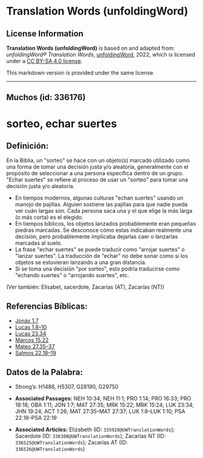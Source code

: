 # Translation Words (unfoldingWord)

## License Information

**Translation Words (unfoldingWord)** is based on and adapted from: _unfoldingWord® Translation Words_, [unfoldingWord](https://unfoldingword.org/utw), 2022, which is licensed under a [CC BY-SA 4.0 license](https://creativecommons.org/licenses/by-sa/4.0/legalcode.en).

This markdown version is provided under the same license.



--------------------------------

## Muchos (id: 336176)

sorteo, echar suertes
=====================

Definición:
-----------

En la Biblia, un "sorteo" se hace con un objeto(s) marcado utilizado como una forma de tomar una decisión justa y/o aleatoria, generalmente con el propósito de seleccionar a una persona específica dentro de un grupo. "Echar suertes" se refiere al proceso de usar un "sorteo" para tomar una decisión justa y/o aleatoria.

* En tiempos modernos, algunas culturas "echan suertes" usando un manojo de pajillas. Alguien sostiene las pajillas para que nadie pueda ver cuán largas son. Cada persona saca una y el que elige la más larga (o más corta) es el elegido.
* En tiempos bíblicos, los objetos lanzados probablemente eran pequeñas piedras marcadas. Se desconoce cómo estas indicaban realmente una decisión, pero probablemente implicaba dejarlas caer o lanzarlas marcadas al suelo.
* La frase "echar suertes" se puede traducir como "arrojar suertes" o "lanzar suertes". La traducción de "echar" no debe sonar como si los objetos se estuvieran lanzando a una gran distancia.
* Si se toma una decisión "por sorteo", esto podría traducirse como "echando suertes" o "arrojando suertes", etc.

(Ver también: Elisabet, sacerdote, Zacarías (AT), Zacarías (NT))

Referencias Bíblicas:
---------------------

* [Jonás 1\.7](https://ref.ly/Jonah1:7)
* [Lucas 1\.8–10](https://ref.ly/Luke1:8-Luke1:10)
* [Lucas 23\.34](https://ref.ly/Luke23:34)
* [Marcos 15\.22](https://ref.ly/Mark15:22)
* [Mateo 27\.35–37](https://ref.ly/Matt27:35-Matt27:37)
* [Salmos 22\.18–19](https://ref.ly/Ps22:18-Ps22:19)

Datos de la Palabra:
--------------------

* Strong’s: H1486, H5307, G28190, G29750

* **Associated Passages:** NEH 10:34; NEH 11:1; PRO 1:14; PRO 16:33; PRO 18:18; OBA 1:11; JON 1:7; MAT 27:35; MRK 15:22; MRK 15:24; LUK 23:34; JHN 19:24; ACT 1:26; MAT 27:35–MAT 27:37; LUK 1:8–LUK 1:10; PSA 22:18–PSA 22:19
* **Associated Articles:** Elizabeth (ID: `335928@UWTranslationWords`); Sacerdote (ID: `336308@UWTranslationWords`); Zacarías NT (ID: `336525@UWTranslationWords`); Zacarías AT (ID: `336526@UWTranslationWords`)

